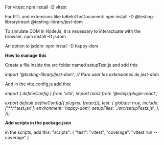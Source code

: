 For vitest:
npm install -D vitest

For RTL and extensions like toBeInTheDocument:
npm install -D @testing-library/react @testing-library/jest-dom

To simulate DOM in NodeJs, it is necessary to interactuate with the browser: 
npm install -D jsdom

An option to jsdom:
npm install -D happy-dom

**How to manage this**

Create a file inside the src folder named setupTest.js and add this:

_import '@testing-library/jest-dom';  // Para usar las extensiones de jest-dom_

And in the vite.config.js add this:

_import { defineConfig } from 'vite';
import react from '@vitejs/plugin-react';_

_export default defineConfig({
  plugins: [react()],
  test: {
    globals: true,
    include: ['**/*.test.jsx'],
    environment: 'happy-dom',
    setupFiles: './src/setupTests.js',
  },
});_


**Add scripts in the package.json**

in the scripts, add this:
"scripts": {
    "test": "vitest",
    "coverage": "vitest run --coverage"
}